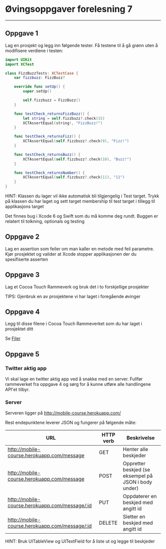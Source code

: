 # Øvingsoppgaver forelesning 7

---

## Oppgave 1

Lag en prosjekt og legg inn følgende tester.
Få testene til å gå grønn uten å modifisere verdiene i testen:

```swift
import UIKit
import XCTest

class FizzBuzzTests: XCTestCase {
    var fizzbuzz: FizzBuzz?

    override func setUp() {
        super.setUp()

        self.fizzbuzz = FizzBuzz()
    }

    func testCheck_returnsFizzBuzz() {
        let string = self.fizzbuzz?.check(15)
        XCTAssertEqual(string!, "FizzBuzz!")
    }

    func testCheck_returnsFizz() {
        XCTAssertEqual(self.fizzbuzz?.check(9), "Fizz!")
    }

    func testCheck_returnsBuzz() {
        XCTAssertEqual(self.fizzbuzz?.check(10), "Buzz!")
    }

    func testCheck_returnsNumber() {
        XCTAssertEqual(self.fizzbuzz?.check(11), "11")
    }
}
```

HINT:
Klassen du lager vil ikke automatisk bli tilgjengelig i Test target.
Trykk på klassen du har laget og sett target membership til test target i tillegg til applikasjons target

Det finnes bug i Xcode 6 og Swift som du må komme deg rundt. Buggen er relatert til tolkning, optionals og testing

## Oppgave 2

Lag en assertion som feiler om man kaller en metode med feil parametre.
Kjør prosjektet og valider at Xcode stopper applikasjonen der du spesifiserte asserten

## Oppgave 3

Lag et Cocoa Touch Rammeverk og bruk det i to forskjellige prosjekter

TIPS: Gjenbruk en av prosjektene vi har laget i foregående øvinger

## Oppgave 4

Legg til disse filene i Cocoa Touch Rammeverket som du har laget i prosjektet ditt

Se [Filer](MessangerFiles.zip)

## Oppgave 5


### Twitter aktig app
Vi skal lage en twitter aktig app ved å snakke med en server.
Fullfør rammeverket fra oppgave 4 og sørg for å kunne utføre alle handlingene API'et tilbyr.

### Server
Serveren ligger på http://mobile-course.herokuapp.com/

Rest endepunktene leverer JSON og fungerer på følgende måte:

<table class="table table-bordered">
	<thead>
		<tr>
			<th>URL</th>
			<th>HTTP verb</th>
			<th>Beskrivelse</th>
		</tr>
	</thead>
	<tbody>
	<tr>
		<td><a href="http://mobile-course.herokuapp.com/message">http://mobile-course.herokuapp.com/message</a></td>
		<td>GET</td>
		<td>Henter alle beskjeder</td>
	</tr>
	<tr>
		<td><a href="http://mobile-course.herokuapp.com/message">http://mobile-course.herokuapp.com/message</a></td>
		<td>POST</td>
		<td>Oppretter beskjed (se eksempel på JSON i body under)</td>
	</tr>
	<tr>
		<td><a href="http://mobile-course.herokuapp.com/message/:id">http://mobile-course.herokuapp.com/message/:id</a></td>
		<td>PUT</td>
		<td>Oppdaterer en beskjed med angitt id</td>
	</tr>
	<tr>
		<td><a href="http://mobile-course.herokuapp.com/message/:id">http://mobile-course.herokuapp.com/message/:id</a></td>
		<td>DELETE</td>
		<td>Sletter en beskjed med angitt id</td>
	</tr>
	</tbody>
</table>

HINT: Bruk UITableView og UITextField for å liste ut og legge til beskjeder
